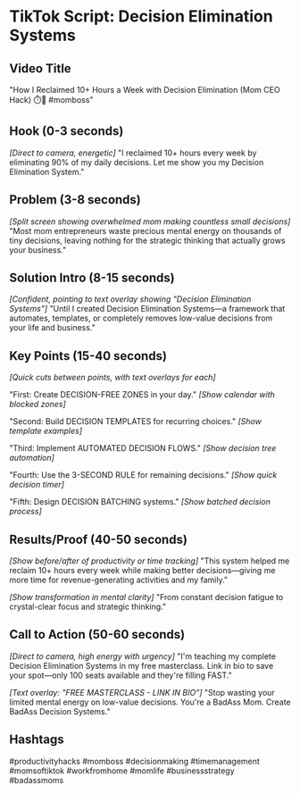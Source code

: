 # TikTok Script: Decision Elimination Systems

## Video Title
"How I Reclaimed 10+ Hours a Week with Decision Elimination (Mom CEO Hack) ⏱️🧠 #momboss"

## Hook (0-3 seconds)
*[Direct to camera, energetic]*
"I reclaimed 10+ hours every week by eliminating 90% of my daily decisions. Let me show you my Decision Elimination System."

## Problem (3-8 seconds)
*[Split screen showing overwhelmed mom making countless small decisions]*
"Most mom entrepreneurs waste precious mental energy on thousands of tiny decisions, leaving nothing for the strategic thinking that actually grows your business."

## Solution Intro (8-15 seconds)
*[Confident, pointing to text overlay showing "Decision Elimination Systems"]*
"Until I created Decision Elimination Systems—a framework that automates, templates, or completely removes low-value decisions from your life and business."

## Key Points (15-40 seconds)
*[Quick cuts between points, with text overlays for each]*

"First: Create DECISION-FREE ZONES in your day." *[Show calendar with blocked zones]*

"Second: Build DECISION TEMPLATES for recurring choices." *[Show template examples]*

"Third: Implement AUTOMATED DECISION FLOWS." *[Show decision tree automation]*

"Fourth: Use the 3-SECOND RULE for remaining decisions." *[Show quick decision timer]*

"Fifth: Design DECISION BATCHING systems." *[Show batched decision process]*

## Results/Proof (40-50 seconds)
*[Show before/after of productivity or time tracking]*
"This system helped me reclaim 10+ hours every week while making better decisions—giving me more time for revenue-generating activities and my family."

*[Show transformation in mental clarity]*
"From constant decision fatigue to crystal-clear focus and strategic thinking."

## Call to Action (50-60 seconds)
*[Direct to camera, high energy with urgency]*
"I'm teaching my complete Decision Elimination Systems in my free masterclass. Link in bio to save your spot—only 100 seats available and they're filling FAST."

*[Text overlay: "FREE MASTERCLASS - LINK IN BIO"]*
"Stop wasting your limited mental energy on low-value decisions. You're a BadAss Mom. Create BadAss Decision Systems."

## Hashtags
#productivityhacks #momboss #decisionmaking #timemanagement #momsoftiktok #workfromhome #momlife #businessstrategy #badassmoms
